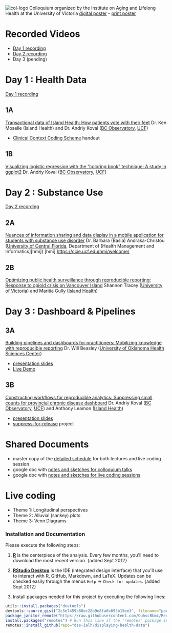 ![col-logo][col-logo]
Colloquium organized by the Institute on Aging and Lifelong Health at the University of Victoria
[digital poster][digicaster] - [print poster][poster]

# Recorded Videos
 - [Day 1 recording][day-1-recording] 
 - [Day 2 recording][day-2-recording]
 - Day 3 (pending)

[day-1-recording]:https://www.youtube.com/watch?v=oMkACvpE5jg&t=3330s
[day-2-recording]:https://www.youtube.com/watch?v=XfPLIsMvVaY

# Day 1 : Health Data

[Day 1 recording][day-1-recording] 

## 1A
[Transactional data of Island Health: How patients vote with their feet][talk1a]
Dr. Ken Moselle (Island Health) and Dr. Andriy Koval ([BC Observatory](http://www.bccdc.ca/our-services/programs/bc-observatory-for-pop-public-health), [UCF](https://www.ucf.edu/))
 - [Clinical Context Coding Scheme][cccs_handout] handout

## 1B
[Visualizing logistic regression with the “coloring book” technique: A study in ggplot2][talk1b]
Dr. Andriy Koval ([BC Observatory](http://www.bccdc.ca/our-services/programs/bc-observatory-for-pop-public-health), [UCF](https://www.ucf.edu/))


# Day 2 : Substance Use

[Day 2 recording][day-2-recording]

## 2A
[Nuances of information sharing and data display in a mobile application for students with substance use disorder][talk2a]
Dr. Barbara (Basia) Andraka-Christou ([University of Central Florida]((https://www.ucf.edu/)), Department of [Health Management and Informatics][hmi])
[hmi]:https://ccie.ucf.edu/hmi/welcome/

## 2B
[Optimizing public health surveillance through reproducible reporting: Response to opioid crisis on Vancouver Island][talk2b]
Shannon Tracey ([University of Victoria](https://www.uvic.ca/)) and Maritia Gully ([Island Health](https://www.islandhealth.ca/))

# Day 3 : Dashboard & Pipelines

## 3A
[Building pipelines and dashboards for practitioners: Mobilizing knowledge with reproducible reporting][talk3a]
Dr. Will Beasley ([University of Oklahoma Health Sciences Center](https://ouhsc.edu/bbmc/team/))

- [presentation slides][talk3b] 
- [Live Demo](https://raw.githack.com/dss-ialh/displaying-health-data/master/analysis/dashboard-1/dashboard-1.html)

## 3B
[Constructing workflows for reproducible analytics: Suppressing small counts for provincial chronic disease dashboard][talk3a]
Dr. Andriy Koval ([BC Observatory](http://www.bccdc.ca/our-services/programs/bc-observatory-for-pop-public-health), [UCF](https://www.ucf.edu/)) and Anthony Leamon ([Island Health](https://www.islandhealth.ca/))

- [presentation slides][talk3b] 
- [suppress-for-release][suppress-for-release] project

[talk1a]:https://drive.google.com/open?id=14swb2d7UKwFQuN6CRQM22jRbQcD80RSa   
[cccs_handout]:https://drive.google.com/open?id=1pQNX-dcLOZHrUxYve6ewKnZ8UgbrZllA
[talk1b]:https://drive.google.com/open?id=1ALz8dc-bTNSMwxEwMDwe-l5xlmaAtme2
[talk2a]:https://drive.google.com/file/d/1NSuSFeYBCJyUxA_JHWYutsmK9dQZwwNg/view?usp=sharing
[talk2b]:https://drive.google.com/open?id=1AeMVV47FPcJEl_kJSuqmWm2kzpfeRWj5
[talk3a]:https://raw.githack.com/dss-ialh/displaying-health-data/master/documentation/products/beasley/dhd-2018-uvic-3-a-beasley-2018-11-29.pdf
[talk3b]:https://drive.google.com/open?id=189-CqQO_MklrEBtowV4GfjQV_emvDkME
[suppress-for-release]:https://github.com/IHACRU/suppress-for-release

# Shared Documents
- master copy of the [detailed schedule][schedule] for both lectures and live coding session
- google doc with [notes and sketches for colloquium talks][notes_talks]
- google doc with [notes and sketches for live coding sessions][notes_live]

[notes_talks]:https://docs.google.com/document/d/15SYHa7mftXQk8qyGJ9aT26kQOjbCqtzrg6IS68Foflc/edit?usp=sharing
[notes_live]:https://docs.google.com/document/d/1ARRecAQWkWZ80dedC5Qcv7_fHOAny_sE1fHipssauJU/edit?usp=sharing
[schedule]:https://docs.google.com/document/d/1emVSoSsf7Sh1fSXrl_S_kC3ng_-lCD8t5EtIb1AHea8/edit?usp=sharing




# Live coding
- Theme 1: Longitudinal perspectives
- Theme 2: Alluvial (sankey) plots
- Theme 3: Venn Diagrams

[col-logo]:libs/images/colloquium-logo-head.jpg
[digicaster]:https://drive.google.com/open?id=1UmU7yrm4pon8Ilh1rhlGuKdxeLmhuay4
[poster]:https://drive.google.com/open?id=1ko083Jix6jp6urFq-ghMhvlFs0P_5VQd
[schedule-summary]:https://drive.google.com/open?id=1h5qDcoRTJNLSteSOc7AaJ4T7yiBHfANy


### Installation and Documentation

Please execute the following steps:
1. **[R](http://cran.r-project.org/)** is the centerpiece of the analysis. Every few months, you'll need to download the most recent version.  {added Sept 2012}

2. **[RStudio Desktop](http://www.rstudio.com/ide/download/desktop)** is the IDE (integrated design interface) that you'll use to interact with R, GitHub, Markdown, and LaTeX. Updates can be checked easily through the menus `Help` -> `Check for updates`.   {added Sept 2012}

3. Install packages needed for this project by executing the following lines:
```r
utils::install.packages("devtools")
devtools::source_gist("2c5e7459b88ec28b9e8fa0c695b15ee3", filename="package-janitor-bbmc.R")
package_janitor_remote("https://raw.githubusercontent.com/OuhscBbmc/RedcapExamplesAndPatterns/master/utility/package-dependency-list.csv")
install.packages("remotes") # Run this line if the 'remotes' package isn't installed already.
remotes::install_github(repo="dss-ialh/displaying-health-data")
 ```
